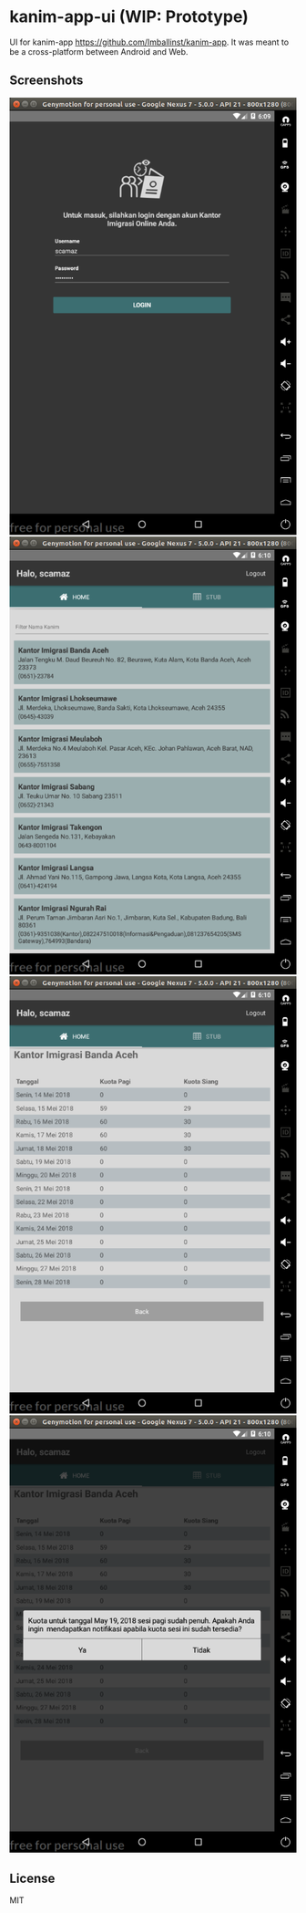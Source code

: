 # kanim-app-ui (WIP: Prototype)
UI for kanim-app https://github.com/Imballinst/kanim-app. It was meant to be a cross-platform between Android and Web.

## Screenshots

![Login](https://raw.githubusercontent.com/Imballinst/repoPictures/master/kanim-ui/kanim-01-login.png)
![Home](https://raw.githubusercontent.com/Imballinst/repoPictures/master/kanim-ui/kanim-02-home.png)
![Detail](https://raw.githubusercontent.com/Imballinst/repoPictures/master/kanim-ui/kanim-03-detail.png)
![Home](https://raw.githubusercontent.com/Imballinst/repoPictures/master/kanim-ui/kanim-04-full.png)

## License
MIT
